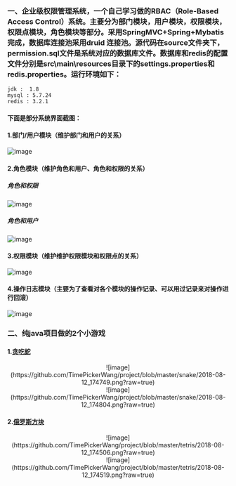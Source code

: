 ### 一、企业级权限管理系统，一个自己学习做的RBAC（Role-Based Access Control）系统。主要分为部门模块，用户模块，权限模块，权限点模块，角色模块等部分。采用SpringMVC+Spring+Mybatis完成，数据库连接池采用druid 连接池。源代码在source文件夹下，permission.sql文件是系统对应的数据库文件。数据库和redis的配置文件分别是src\main\resources目录下的settings.properties和redis.properties。运行环境如下：
```
jdk :  1.8
mysql : 5.7.24
redis : 3.2.1
```
#### 下面是部分系统界面截图：  
#### 1.部门/用户模块（维护部门和用户的关系）  
![image](https://github.com/TimePickerWang/project/blob/master/ssm-permission/img/dept.jpg?raw=true)

#### 2.角色模块（维护角色和用户、角色和权限的关系）

##### 角色和权限
![image](https://github.com/TimePickerWang/project/blob/master/ssm-permission/img/role1.jpg?raw=true)

##### 角色和用户
![image](https://github.com/TimePickerWang/project/blob/master/ssm-permission/img/role2.jpg?raw=true)

#### 3.权限模块（维护维护权限模块和权限点的关系） 
![image](https://github.com/TimePickerWang/project/blob/master/ssm-permission/img/aclmodule.jpg?raw=true)

#### 4.操作日志模块（主要为了查看对各个模块的操作记录、可以用过记录来对操作进行回滚）
![image](https://github.com/TimePickerWang/project/blob/master/ssm-permission/img/log.jpg?raw=true)


### 二、纯java项目做的2个小游戏

#### 1.[贪吃蛇](https://github.com/TimePickerWang/project/tree/master/snake)

<center>
![image](https://github.com/TimePickerWang/project/blob/master/snake/2018-08-12_174749.png?raw=true)
</center>

<center>
![image](https://github.com/TimePickerWang/project/blob/master/snake/2018-08-12_174804.png?raw=true)
</center>

#### 2.[俄罗斯方块](https://github.com/TimePickerWang/project/tree/master/tetris)

<center>
![image](https://github.com/TimePickerWang/project/blob/master/tetris/2018-08-12_174506.png?raw=true)
</center>

<center>
![image](https://github.com/TimePickerWang/project/blob/master/tetris/2018-08-12_174519.png?raw=true)
</center>
